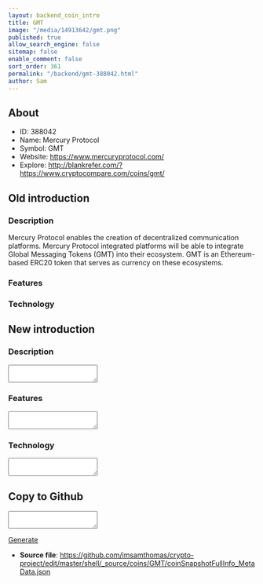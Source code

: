 ```yaml
---
layout: backend_coin_intro
title: GMT
image: "/media/14913642/gmt.png"
published: true
allow_search_engine: false
sitemap: false
enable_comment: false
sort_order: 361
permalink: "/backend/gmt-388042.html"
author: Sam
---
```


## About

- ID: 388042
- Name: Mercury Protocol
- Symbol: GMT
- Website: https://www.mercuryprotocol.com/
- Explore: http://blankrefer.com/?https://www.cryptocompare.com/coins/gmt/


## Old introduction

### Description

<p>Mercury Protocol enables the creation of decentralized communication platforms. <span>Mercury Protocol integrated platforms will be able to integrate Global Messaging Tokens (GMT) into their ecosystem.</span> GMT is an Ethereum-based ERC20 token that serves as currency on these ecosystems.</p>

### Features


### Technology




## New introduction


### Description
<textarea id="meta_description" name="description"></textarea>

### Features
<textarea id="meta_features" name="features"></textarea>

### Technology
<textarea id="meta_technology" name="technology"></textarea>


## Copy to Github

<textarea id="coinsnapshotfullinfo_metadata"></textarea>

<a href="#gen" onclick="generateMetaDatJson()">Generate</a>

- **Source file**: <a href="https://github.com/imsamthomas/crypto-project/edit/master/shell/_source/coins/GMT/coinSnapshotFullInfo_MetaData.json">https://github.com/imsamthomas/crypto-project/edit/master/shell/_source/coins/GMT/coinSnapshotFullInfo_MetaData.json</a>

